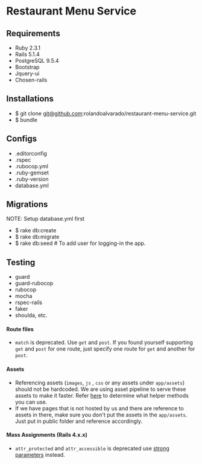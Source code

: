 # Restaurant Menu Service

## Requirements

- Ruby 2.3.1
- Rails 5.1.4
- PostgreSQL 9.5.4
- Bootstrap
- Jquery-ui
- Chosen-rails

## Installations

- $ git clone git@github.com:rolandoalvarado/restaurant-menu-service.git
- $ bundle

## Configs

- .editorconfig
- .rspec
- .rubocop.yml
- .ruby-gemset
- .ruby-version
- database.yml

## Migrations

NOTE: Setup database.yml first

- $ rake db:create
- $ rake db:migrate
- $ rake db:seed # To add user for logging-in the app.

## Testing

- guard
- guard-rubocop
- rubocop
- mocha
- rspec-rails
- faker
- shoulda, etc.

#### Route files
- `match` is deprecated. Use `get` and `post`. If you found yourself supporting `get` and `post` for one route, just specify one route for `get` and another for `post`.

#### Assets
-  Referencing assets (`images`, `js` , `css` or any assets under `app/assets`) should not be hardcoded. We are using asset pipeline to serve these assets to make it faster. Refer [here](http://api.rubyonrails.org/classes/ActionView/Helpers/AssetUrlHelper.html) to determine what helper methods you can use.
-  If we have pages that is not hosted by us and there are reference to assets in there, make sure you don't put the assets in the `app/assets`. Just put in public folder and reference accordingly.

#### Mass Assignments (Rails 4.x.x)
-  `attr_protected` and `attr_accessible` is deprecated use [strong parameters](https://github.com/rails/strong_parameters) instead.